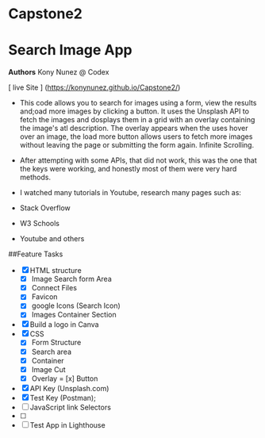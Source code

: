 # Capstone2
# Search Image App

**Authors** Kony Nunez @  Codex

[ live Site ] (https://konynunez.github.io/Capstone2/)

- This code allows you to search for images using a form, view the results and;oad more images by clicking a button.  It uses the Unsplash API to fetch the images and dosplays them in a grid with an overlay containing the image's atl description.  The overlay appears when the uses hover over an image, the load more button allows users to fetch more images without leaving the page or submitting the form again.  Infinite Scrolling.

- After attempting with some APIs, that did not work, this was the one that the keys were working, and honestly most of them were very hard methods.  
- I watched many tutorials in Youtube, research many pages such as:
- Stack Overflow
- W3 Schools 
- Youtube
and others

##Feature Tasks

- [x] HTML structure
   - [x] Image Search form Area
   - [x] Connect Files
   - [x] Favicon
   - [x] google Icons (Search Icon)
   - [x] Images Container Section
- [x] Build a logo in Canva
- [x] CSS
   - [x] Form Structure
   - [x] Search area   
   - [x] Container
   - [x] Image Cut
   - [x] Overlay
   = [x] Button

- [x] API Key (Unsplash.com)
- [x] Test Key (Postman);
- [ ] JavaScript link Selectors
- [ ] 
- [ ] Test App in Lighthouse